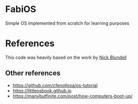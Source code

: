 # FabiOS
Simple OS implemented from scratch for learning purposes

# References

This code was heavily based on the work by [Nick Blundell](https://www.cs.bham.ac.uk/~exr/lectures/opsys/10_11/lectures/os-dev.pdf)

## Other references
- https://github.com/cfenollosa/os-tutorial
- https://littleosbook.github.io
- https://manybutfinite.com/post/how-computers-boot-up/

